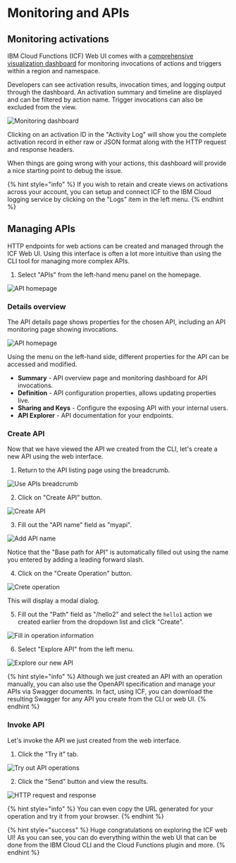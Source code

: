 # Monitoring and APIs

## Monitoring activations

IBM Cloud Functions (ICF) Web UI comes with a [comprehensive visualization dashboard](https://cloud.ibm.com/functions/dashboard) for monitoring invocations of actions and triggers within a region and namespace.

Developers can see activation results, invocation times, and logging output through the dashboard. An activation summary and timeline are displayed and can be filtered by action name.  Trigger invocations can also be excluded from the view.

![Monitoring dashboard](images/101-ex5-monitoring.png)

Clicking on an activation ID in the "Activity Log" will show you the complete activation record in either raw or JSON format along with the HTTP request and response headers.

When things are going wrong with your actions, this dashboard will provide a nice starting point to debug the issue.

{% hint style="info" %}
If you wish to retain and create views on activations across your account, you can setup and connect ICF to the IBM Cloud logging service by clicking on the "Logs" item in the left menu.
{% endhint %}

## Managing APIs

HTTP endpoints for web actions can be created and managed through the ICF Web UI. Using this interface is often a lot more intuitive than using the CLI tool for managing more complex APIs.

1. Select "APIs" from the left-hand menu panel on the homepage.

![API homepage](images/101-ex5-api-list.png)

### Details overview

The API details page shows properties for the chosen API, including an API monitoring page showing invocations.

![API homepage](images/101-ex5-api-details.png)

Using the menu on the left-hand side, different properties for the API can be accessed and modified.

* **Summary** - API overview page and monitoring dashboard for API invocations.
* **Definition** - API configuration properties, allows updating properties live.
* **Sharing and Keys** - Configure the exposing API with your internal users.
* **API Explorer** - API documentation for your endpoints.

### Create API

Now that we have viewed the API we created from the CLI, let's create a new API using the web interface.

1. Return to the API listing page using the breadcrumb.

![Use APIs breadcrumb](images/101-ex5-api-breadcrumb.png)

2. Click on "Create API” button.

![Create API](images/101-ex5-api-list0-create.png)

3. Fill out the "API name" field as "myapi".

![Add API name](images/101-ex5-api-create-basic.png)

Notice that the "Base path for API" is automatically filled out using the name you entered by adding a leading forward slash.

4. Click on the "Create Operation" button.

![Crete operation](images/101-ex5-api-create-operation.png)

This will display a modal dialog.

5. Fill out the "Path" field as "/hello2" and select the `hello1` action we created earlier from the dropdown list and click "Create".

<!--
#######################################################
TODO: Figure out how to add width="40%" to this image.
#######################################################
-->
![Fill in operation information](images/101-ex5-api-create-operation-modal.png)

6. Select "Explore API" from the left menu.

![Explore our new API](images/101-ex5-api-create-operation-modal.png)

{% hint style="info" %}
Although we just created an API with an operation manually, you can also use the OpenAPI specification and manage your APIs via Swagger documents.  In fact, using ICF, you can download the resulting Swagger for any API you create from the CLI or web UI.
{% endhint %}

### Invoke API

Let's invoke the API we just created from the web interface.

1. Click the "Try it" tab.

![Try out API operations](images/101-ex5-api-details-explorer-get-tryit.png)

2. Click the "Send" button and view the results.

![HTTP request and response](images/101-ex5-api-details-explorer-get-tryit-result.png)

{% hint style="info" %}
You can even copy the URL generated for your operation and try it from your browser.
{% endhint %}

{% hint style="success" %}
Huge congratulations on exploring the ICF web UI! As you can see, you can do everything within the web UI that can be done from the IBM Cloud CLI and the Cloud Functions plugin and more.
{% endhint %}
